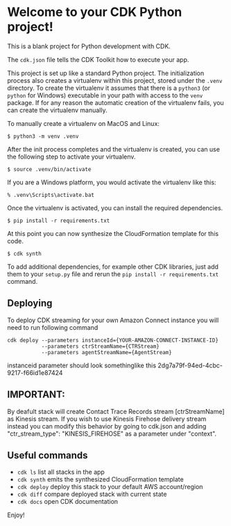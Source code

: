 
# Welcome to your CDK Python project!

This is a blank project for Python development with CDK.

The `cdk.json` file tells the CDK Toolkit how to execute your app.

This project is set up like a standard Python project.  The initialization
process also creates a virtualenv within this project, stored under the `.venv`
directory.  To create the virtualenv it assumes that there is a `python3`
(or `python` for Windows) executable in your path with access to the `venv`
package. If for any reason the automatic creation of the virtualenv fails,
you can create the virtualenv manually.

To manually create a virtualenv on MacOS and Linux:

```
$ python3 -m venv .venv
```

After the init process completes and the virtualenv is created, you can use the following
step to activate your virtualenv.

```
$ source .venv/bin/activate
```

If you are a Windows platform, you would activate the virtualenv like this:

```
% .venv\Scripts\activate.bat
```

Once the virtualenv is activated, you can install the required dependencies.

```
$ pip install -r requirements.txt
```

At this point you can now synthesize the CloudFormation template for this code.

```
$ cdk synth
```

To add additional dependencies, for example other CDK libraries, just add
them to your `setup.py` file and rerun the `pip install -r requirements.txt`
command.

## Deploying
To deploy CDK streaming for your own Amazon Connect instance you will need to run following command 
```
cdk deploy --parameters instanceId={YOUR-AMAZON-CONNECT-INSTANCE-ID}
           --parameters ctrStreamName={CTRStream} 
           --parameters agentStreamName={AgentStream}
```
instanceid parameter should look somethinglike this 2dg7a79f-94ed-4cbc-9217-f66id1e87424 

## IMPORTANT: 
By deafult stack will create Contact Trace Records stream  [ctrStreamName] as Kinesis stream. If you wish to use Kinesis Firehose delivery stream instead you can modify this behavior by going to cdk.json and adding  "ctr_stream_type": "KINESIS_FIREHOSE" as a parameter under "context".  

## Useful commands

 * `cdk ls`          list all stacks in the app
 * `cdk synth`       emits the synthesized CloudFormation template
 * `cdk deploy`      deploy this stack to your default AWS account/region
 * `cdk diff`        compare deployed stack with current state
 * `cdk docs`        open CDK documentation

Enjoy!
